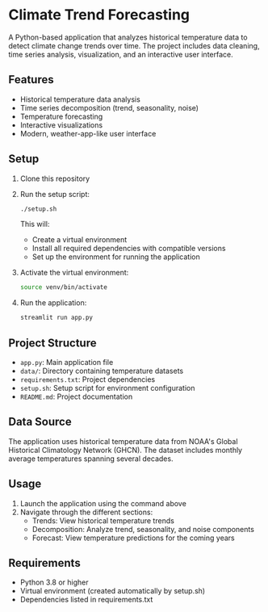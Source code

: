 # Climate Trend Forecasting

A Python-based application that analyzes historical temperature data to detect climate change trends over time. The project includes data cleaning, time series analysis, visualization, and an interactive user interface.

## Features

- Historical temperature data analysis
- Time series decomposition (trend, seasonality, noise)
- Temperature forecasting
- Interactive visualizations
- Modern, weather-app-like user interface

## Setup

1. Clone this repository
2. Run the setup script:
   ```bash
   ./setup.sh
   ```
   This will:
   - Create a virtual environment
   - Install all required dependencies with compatible versions
   - Set up the environment for running the application

3. Activate the virtual environment:
   ```bash
   source venv/bin/activate
   ```

4. Run the application:
   ```bash
   streamlit run app.py
   ```

## Project Structure

- `app.py`: Main application file
- `data/`: Directory containing temperature datasets
- `requirements.txt`: Project dependencies
- `setup.sh`: Setup script for environment configuration
- `README.md`: Project documentation

## Data Source

The application uses historical temperature data from NOAA's Global Historical Climatology Network (GHCN). The dataset includes monthly average temperatures spanning several decades.

## Usage

1. Launch the application using the command above
2. Navigate through the different sections:
   - Trends: View historical temperature trends
   - Decomposition: Analyze trend, seasonality, and noise components
   - Forecast: View temperature predictions for the coming years

## Requirements

- Python 3.8 or higher
- Virtual environment (created automatically by setup.sh)
- Dependencies listed in requirements.txt 